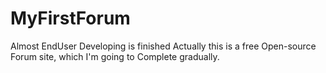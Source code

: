 # MyFirstForum
Almost EndUser Developing is finished
Actually this is a free Open-source Forum site, which I'm going to Complete gradually.
